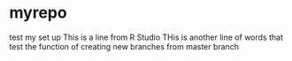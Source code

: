 # myrepo
test my set up
This is a line from R Studio
THis is another line of words that test the function of creating new branches from master branch
